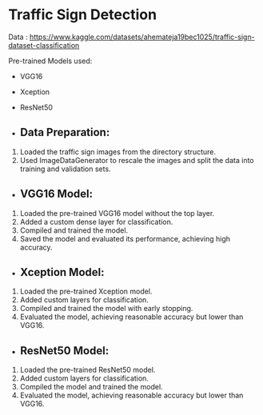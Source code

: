 # Traffic Sign Detection

Data : https://www.kaggle.com/datasets/ahemateja19bec1025/traffic-sign-dataset-classification


Pre-trained Models used: 
- VGG16 
- Xception
- ResNet50

- ## Data Preparation: 

1. Loaded the traffic sign images from the directory structure.
2. Used ImageDataGenerator to rescale the images and split the data into training and validation sets.

- ## VGG16 Model: 

1. Loaded the pre-trained VGG16 model without the top layer.
2. Added a custom dense layer for classification.
3. Compiled and trained the model.
4. Saved the model and evaluated its performance, achieving high accuracy.

- ## Xception Model: 

1. Loaded the pre-trained Xception model.
2. Added custom layers for classification.
3. Compiled and trained the model with early stopping.
4. Evaluated the model, achieving reasonable accuracy but lower than VGG16.

- ## ResNet50 Model: 

1. Loaded the pre-trained ResNet50 model.
2. Added custom layers for classification.
3. Compiled the model and trained the model.
4. Evaluated the model, achieving reasonable accuracy but lower than VGG16.
